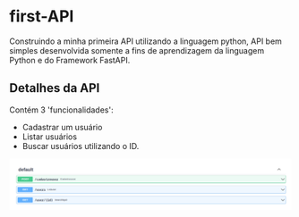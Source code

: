 # first-API
Construindo a minha primeira API utilizando a linguagem python, API bem simples desenvolvida somente a fins de aprendizagem da linguagem Python e do Framework FastAPI.

## Detalhes da API
Contém 3 'funcionalidades':
* Cadastrar um usuário
* Listar usuários
* Buscar usuários utilizando o ID.



![api](api.png)
